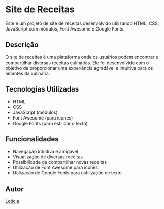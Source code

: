 # Site de Receitas

Este é um projeto de site de receitas desenvolvido utilizando HTML, CSS, JavaScript com módulos, Font Awesome e Google Fonts.

## Descrição

O site de receitas é uma plataforma onde os usuários podem encontrar e compartilhar diversas receitas culinárias. Ele foi desenvolvido com o objetivo de proporcionar uma experiência agradável e intuitiva para os amantes da culinária.

## Tecnologias Utilizadas

- HTML
- CSS
- JavaScript (módulos)
- Font Awesome (para ícones)
- Google Fonts (para estilizar o texto)

## Funcionalidades

- Navegação intuitiva e amigável
- Visualização de diversas receitas
- Possibilidade de compartilhar novas receitas
- Utilização de Font Awesome para ícones
- Utilização de Google Fonts para estilização de texto

## Autor

[Letícia](https://github.com/Leticia-Melo)
